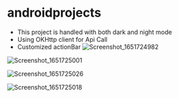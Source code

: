 # androidprojects

* This project is handled with both dark and night mode
* Using OKHttp client for Api Call
* Customized actionBar
![Screenshot_1651724982](https://user-images.githubusercontent.com/50802962/166863869-a1389538-c9ec-4a6e-8796-94d561d49f1d.png)

![Screenshot_1651725001](https://user-images.githubusercontent.com/50802962/166863878-60add85f-3c89-4794-a9fb-dfc21b93b080.png)

![Screenshot_1651725026](https://user-images.githubusercontent.com/50802962/166863881-076db90e-ae77-4916-bf7f-f1af902d4024.png)

![Screenshot_1651725018](https://user-images.githubusercontent.com/50802962/166863883-b937a733-151d-47e7-871b-47cecaffdff3.png)
